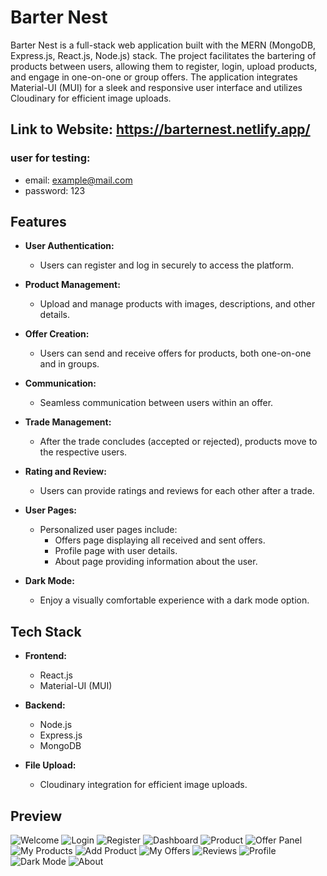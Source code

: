 # Barter Nest

Barter Nest is a full-stack web application built with the MERN (MongoDB, Express.js, React.js, Node.js) stack. The project facilitates the bartering of products between users, allowing them to register, login, upload products, and engage in one-on-one or group offers. The application integrates Material-UI (MUI) for a sleek and responsive user interface and utilizes Cloudinary for efficient image uploads.

## Link to Website: https://barternest.netlify.app/

### user for testing:

-   email: example@mail.com
-   password: 123

## Features

-   **User Authentication:**

    -   Users can register and log in securely to access the platform.

-   **Product Management:**

    -   Upload and manage products with images, descriptions, and other details.

-   **Offer Creation:**

    -   Users can send and receive offers for products, both one-on-one and in groups.

-   **Communication:**

    -   Seamless communication between users within an offer.

-   **Trade Management:**

    -   After the trade concludes (accepted or rejected), products move to the respective users.

-   **Rating and Review:**

    -   Users can provide ratings and reviews for each other after a trade.

-   **User Pages:**

    -   Personalized user pages include:
        -   Offers page displaying all received and sent offers.
        -   Profile page with user details.
        -   About page providing information about the user.

-   **Dark Mode:**
    -   Enjoy a visually comfortable experience with a dark mode option.

## Tech Stack

-   **Frontend:**

    -   React.js
    -   Material-UI (MUI)

-   **Backend:**

    -   Node.js
    -   Express.js
    -   MongoDB

-   **File Upload:**
    -   Cloudinary integration for efficient image uploads.

## Preview

![Welcome](/public/welcome.png)
![Login](/public/login.png)
![Register](/public/register.png)
![Dashboard](/public/dashboard.png)
![Product](/public/product.png)
![Offer Panel](/public/offerPanel.png)
![My Products](/public/myProducts.png)
![Add Product](/public/addProductForm.png)
![My Offers](/public/myOffers.png)
![Reviews](/public/reviews.png)
![Profile](/public/profile.png)
![Dark Mode](/public/darkmode.png)
![About](/public/about.png)
